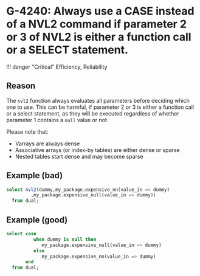 # G-4240: Always use a CASE instead of a NVL2 command if parameter 2 or 3 of NVL2 is either a function call or a SELECT statement.

!!! danger "Critical"
    Efficiency, Reliability

## Reason

The `nvl2` function always evaluates all parameters before deciding which one to use. This can be harmful, if parameter 2 or 3 is either a function call or a select statement, as they will be executed regardless of whether parameter 1 contains a `null` value or not.

Please note that:
* Varrays are always dense
* Associative arrays (or index-by tables) are either dense or sparse
* Nested tables start dense and may become sparse

## Example (bad)

``` sql
select nvl2(dummy,my_package.expensive_nn(value_in => dummy)
         ,my_package.expensive_null(value_in => dummy))
  from dual;
```

## Example (good)

``` sql
select case
          when dummy is null then
             my_package.expensive_null(value_in => dummy)
          else
             my_package.expensive_nn(value_in => dummy)
       end
  from dual;
```